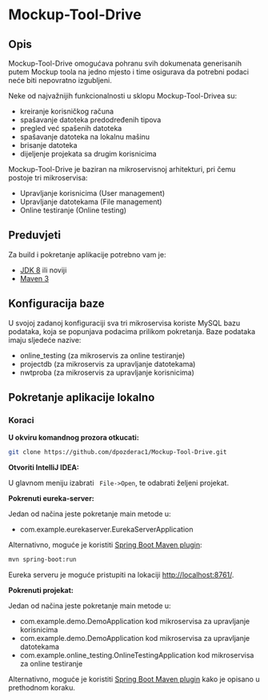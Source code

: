 Mockup-Tool-Drive
==

## Opis

Mockup-Tool-Drive omogućava pohranu svih dokumenata generisanih putem Mockup toola na jedno mjesto i time osigurava da potrebni podaci neće biti nepovratno izgubljeni. 

Neke od najvažnijih funkcionalnosti u sklopu Mockup-Tool-Drivea su: 
* kreiranje korisničkog računa
* spašavanje datoteka predodređenih tipova
* pregled već spašenih datoteka 
* spašavanje datoteka na lokalnu mašinu
* brisanje datoteka
* dijeljenje projekata sa drugim korisnicima

Mockup-Tool-Drive je baziran na mikroservisnoj arhitekturi, pri čemu postoje tri mikroservisa:
* Upravljanje korisnicima (User management)
* Upravljanje datotekama (File management)
* Online testiranje (Online testing)

## Preduvjeti

Za build i pokretanje aplikacije potrebno vam je:
* [JDK 8](https://www.oracle.com/java/technologies/javase-jdk8-downloads.html) ili noviji
* [Maven 3](https://maven.apache.org/)

## Konfiguracija baze
U svojoj zadanoj konfiguraciji sva tri mikroservisa koriste MySQL bazu podataka, koja se popunjava podacima prilikom pokretanja. Baze podataka imaju sljedeće nazive:
* online_testing (za mikroservis za online testiranje)
* projectdb (za mikroservis za upravljanje datotekama)
* nwtproba (za mikroservis za upravljanje korisnicima)

## Pokretanje aplikacije lokalno

### Koraci

**U okviru komandnog prozora otkucati:**
```bash
git clone https://github.com/dpozderac1/Mockup-Tool-Drive.git
```
**Otvoriti IntelliJ IDEA:**

U glavnom meniju izabrati ```
                          File->Open```, te odabrati željeni projekat.

**Pokrenuti eureka-server:**

Jedan od načina jeste pokretanje main metode u:
* com.example.eurekaserver.EurekaServerApplication

Alternativno, moguće je koristiti [Spring Boot Maven plugin](https://docs.spring.io/spring-boot/docs/current/reference/html/build-tool-plugins.html#build-tool-plugins-maven-plugin):
```bash
mvn spring-boot:run
```

Eureka serveru je moguće pristupiti na lokaciji [http://localhost:8761/](http://localhost:8761/).

**Pokrenuti projekat:**

Jedan od načina jeste pokretanje main metode u:
* com.example.demo.DemoApplication kod mikroservisa za upravljanje korisnicima
* com.example.demo.DemoApplication kod mikroservisa za upravljanje datotekama
* com.example.online_testing.OnlineTestingApplication kod mikroservisa za online testiranje

Alternativno, moguće je koristiti [Spring Boot Maven plugin](https://docs.spring.io/spring-boot/docs/current/reference/html/build-tool-plugins.html#build-tool-plugins-maven-plugin)
kako je opisano u prethodnom koraku.








